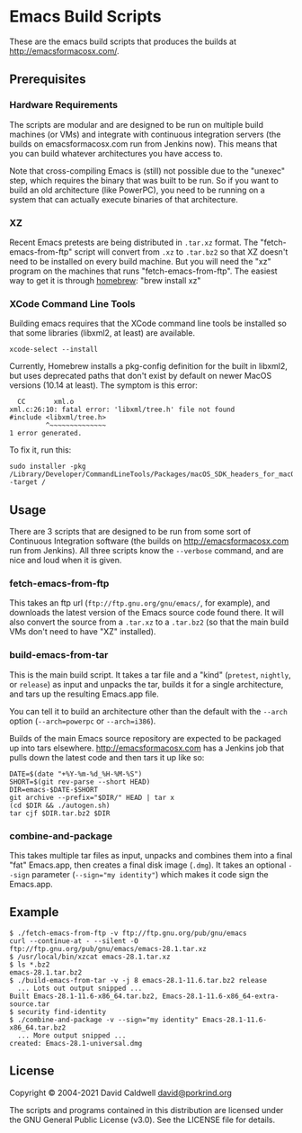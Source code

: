 Emacs Build Scripts
===================

These are the emacs build scripts that produces the builds at
http://emacsformacosx.com/.

Prerequisites
-------------

### Hardware Requirements

The scripts are modular and are designed to be run on multiple build
machines (or VMs) and integrate with continuous integration servers (the
builds on emacsformacosx.com run from Jenkins now). This means that you can
build whatever architectures you have access to.

Note that cross-compiling Emacs is (still) not possible due to the "unexec"
step, which requires the binary that was built to be run. So if you want to
build an old architecture (like PowerPC), you need to be running on a system
that can actually execute binaries of that architecture.


### XZ

Recent Emacs pretests are being distributed in `.tar.xz` format. The
"fetch-emacs-from-ftp" script will convert from `.xz` to `.tar.bz2` so that
XZ doesn't need to be installed on every build machine. But you will need
the "xz" program on the machines that runs "fetch-emacs-from-ftp". The
easiest way to get it is through [homebrew](http://brew.sh/): "brew install xz"


### XCode Command Line Tools

Building emacs requires that the XCode command line tools be installed so that
some libraries (libxml2, at least) are available.

    xcode-select --install

Currently, Homebrew installs a pkg-config definition for the built in
libxml2, but uses deprecated paths that don't exist by default on newer
MacOS versions (10.14 at least). The symptom is this error:

      CC       xml.o
    xml.c:26:10: fatal error: 'libxml/tree.h' file not found
    #include <libxml/tree.h>
             ^~~~~~~~~~~~~~~
    1 error generated.

To fix it, run this:

    sudo installer -pkg /Library/Developer/CommandLineTools/Packages/macOS_SDK_headers_for_macOS_10.14.pkg -target /

Usage
-----

There are 3 scripts that are designed to be run from some sort of Continuous
Integration software (the builds on http://emacsformacosx.com run from
Jenkins). All three scripts know the `--verbose` command, and are nice and
loud when it is given.

### fetch-emacs-from-ftp

This takes an ftp url (`ftp://ftp.gnu.org/gnu/emacs/`, for example), and
downloads the latest version of the Emacs source code found there. It will
also convert the source from a `.tar.xz` to a `.tar.bz2` (so that the main
build VMs don't need to have "XZ" installed).

### build-emacs-from-tar

This is the main build script. It takes a tar file and a "kind" (`pretest`,
`nightly`, or `release`) as input and unpacks the tar, builds it for a
single architecture, and tars up the resulting Emacs.app file.

You can tell it to build an architecture other than the default with the
`--arch` option (`--arch=powerpc` or `--arch=i386`).

Builds of the main Emacs source repository are expected to be packaged up
into tars elsewhere. http://emacsformacosx.com has a Jenkins job that pulls down
the latest code and then tars it up like so:

    DATE=$(date "+%Y-%m-%d_%H-%M-%S")
    SHORT=$(git rev-parse --short HEAD)
    DIR=emacs-$DATE-$SHORT
    git archive --prefix="$DIR/" HEAD | tar x
    (cd $DIR && ./autogen.sh)
    tar cjf $DIR.tar.bz2 $DIR


### combine-and-package

This takes multiple tar files as input, unpacks and combines them into a
final "fat" Emacs.app, then creates a final disk image (`.dmg`). It takes an
optional `--sign` parameter (`--sign="my identity"`) which makes it code
sign the Emacs.app.

Example
-------

    $ ./fetch-emacs-from-ftp -v ftp://ftp.gnu.org/pub/gnu/emacs
    curl --continue-at - --silent -O ftp://ftp.gnu.org/pub/gnu/emacs/emacs-28.1.tar.xz
    $ /usr/local/bin/xzcat emacs-28.1.tar.xz
    $ ls *.bz2
    emacs-28.1.tar.bz2
    $ ./build-emacs-from-tar -v -j 8 emacs-28.1-11.6.tar.bz2 release
      ... Lots out output snipped ...
    Built Emacs-28.1-11.6-x86_64.tar.bz2, Emacs-28.1-11.6-x86_64-extra-source.tar
    $ security find-identity
    $ ./combine-and-package -v --sign="my identity" Emacs-28.1-11.6-x86_64.tar.bz2
      ... More output snipped ...
    created: Emacs-28.1-universal.dmg

License
-------

Copyright © 2004-2021 David Caldwell <david@porkrind.org>

The scripts and programs contained in this distribution are licensed under
the GNU General Public License (v3.0). See the LICENSE file for details.
